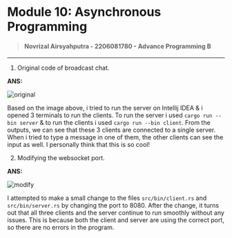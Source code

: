 # Module 10: Asynchronous Programming

> #### Novrizal Airsyahputra - 2206081780 - Advance Programming B

---

1. Original code of broadcast chat.

**ANS:**

![original](https://cdn.discordapp.com/attachments/1111642397248598067/1236066375617744966/image.png?ex=6636a804&is=66355684&hm=cc5e1d2c6fa4f65cc999ee7b47ee75291d00d44709f16709b5d284c01a6f6837&)

Based on the image above, i tried to run the server on Intellij IDEA & i opened 3 terminals to run the clients.
To run the server i used `cargo run --bin server` & to run the clients i used `cargo run --bin client`.
From the outputs, we can see that these 3 clients are connected to a single server.
When i tried to type a message in one of them, the other clients can see the input as well.
I personally think that this is so cool!

2. Modifying the websocket port.

**ANS:**

![modify](https://cdn.discordapp.com/attachments/1111642397248598067/1236071145212743871/image.png?ex=6636ac76&is=66355af6&hm=bf9a8a0597dc4ba9485a376a3f18ad075c9d252ed706d4d2dd70612f2ee9d14a&)

I attempted to make a small change to the files `src/bin/client.rs` and `src/bin/server.rs` by changing the port to 8080. 
After the change, it turns out that all three clients and the server continue to run smoothly without any issues. 
This is because both the client and server are using the correct port, so there are no errors in the program.